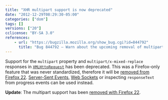 ```yaml
---
title: "XHR multipart support is now deprecated"
date: "2012-12-29T08:29:30-05:00"
categories: ["dom"]
tags: []
versions: ["20"]
cclicense: "BY-SA 3.0"
references:
    - url: "https://bugzilla.mozilla.org/show_bug.cgi?id=844792"
      title: "Bug 844792 – Warn about the upcoming removal of multipart support in XHR"
---
```

Support for the `multipart` property and `multipart/x-mixed-replace` responses in [`XMLHttpRequest`](https://developer.mozilla.org/en-US/docs/Web/API/XMLHttpRequest) has been deprecated. This was a Firefox-only feature that was never standardized, therefore it will be [removed from Firefox 22](https://www.fxsitecompat.com/en-CA/docs/2013/xhr-multipart-response-support-has-been-removed/). [Server-Sent Events](https://developer.mozilla.org/en-US/docs/Server-sent_events), [Web Sockets](https://developer.mozilla.org/en-US/docs/WebSockets) or inspecting `responseText` from progress events can be used instead.

**Update**: The multipart support has been [removed with Firefox 22](https://www.fxsitecompat.com/en-CA/docs/2013/xhr-multipart-response-support-has-been-removed/).

